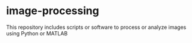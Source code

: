 # image-processing
This repository includes scripts or software to process or analyze images using Python or MATLAB
